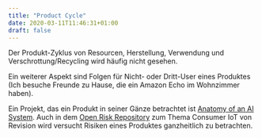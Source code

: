 ```yaml
---
title: "Product Cycle"
date: 2020-03-11T11:46:31+01:00
draft: false
---
```


Der Produkt-Zyklus von Resourcen, Herstellung, Verwendung und Verschrottung/Recycling wird häufig nicht gesehen.

Ein weiterer Aspekt sind Folgen für Nicht- oder Dritt-User eines Produktes (Ich besuche Freunde zu Hause, die ein Amazon Echo im Wohnzimmer haben).

Ein Projekt, das ein Produkt in seiner Gänze betrachtet ist [Anatomy of an AI System](https://anatomyof.ai/). Auch in dem [Open Risk Repository](https://repo.revision.io/repository) zum Thema Consumer IoT von Revision wird versucht Risiken eines Produktes ganzheitlich zu betrachten.